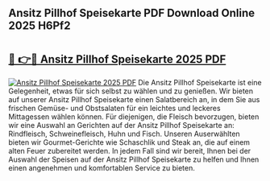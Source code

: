 ## Ansitz Pillhof Speisekarte PDF Download Online 2025 H6Pf2

# <h2><a href="http://gc7uq9.nevu.top/?p=Ansitz+Pillhof+Speisekarte">🔗 👉🔴 Ansitz Pillhof Speisekarte 2025 PDF</a></h2>

[![Ansitz Pillhof Speisekarte 2025 PDF](https://i.imgur.com/dBaPXMq.png)](http://gc7uq9.nevu.top/?p=Ansitz+Pillhof+Speisekarte)
Die Ansitz Pillhof Speisekarte ist eine Gelegenheit, etwas für sich selbst zu wählen und zu genießen. Wir bieten auf unserer Ansitz Pillhof Speisekarte einen Salatbereich an, in dem Sie aus frischen Gemüse- und Obstsalaten für ein leichtes und leckeres Mittagessen wählen können. Für diejenigen, die Fleisch bevorzugen, bieten wir eine Auswahl an Gerichten auf der Ansitz Pillhof Speisekarte an: Rindfleisch, Schweinefleisch, Huhn und Fisch. Unseren Auserwählten bieten wir Gourmet-Gerichte wie Schaschlik und Steak an, die auf einem alten Feuer zubereitet werden. In jedem Fall sind wir bereit, Ihnen bei der Auswahl der Speisen auf der Ansitz Pillhof Speisekarte zu helfen und Ihnen einen angenehmen und komfortablen Service zu bieten.
